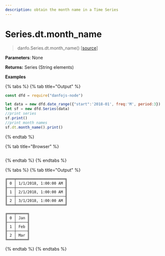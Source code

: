 ```yaml
---
description: obtain the month name in a Time Series
---
```


# Series.dt.month\_name

> danfo.Series.dt.month\_name\(\)    \[[source](https://github.com/opensource9ja/danfojs/blob/master/danfojs/src/core/timeseries.js#L241)\]

**Parameters**: None

**Returns:** Series \(String elements\)

**Examples**

{% tabs %}
{% tab title="Output" %}
```javascript
const dfd = require("danfojs-node")

let data = new dfd.date_range({"start":'2018-01', freq:'M', period:3})
let sf = new dfd.Series(data)
//print series
sf.print()
//print month names
sf.dt.month_name().print()
```
{% endtab %}

{% tab title="Browser" %}
```

```
{% endtab %}
{% endtabs %}

{% tabs %}
{% tab title="Output" %}
```text
╔═══╤══════════════════════╗
║ 0 │ 1/1/2018, 1:00:00 AM ║
╟───┼──────────────────────╢
║ 1 │ 2/1/2018, 1:00:00 AM ║
╟───┼──────────────────────╢
║ 2 │ 3/1/2018, 1:00:00 AM ║
╚═══╧══════════════════════╝

╔═══╤═════╗
║ 0 │ Jan ║
╟───┼─────╢
║ 1 │ Feb ║
╟───┼─────╢
║ 2 │ Mar ║
╚═══╧═════╝
```
{% endtab %}
{% endtabs %}

